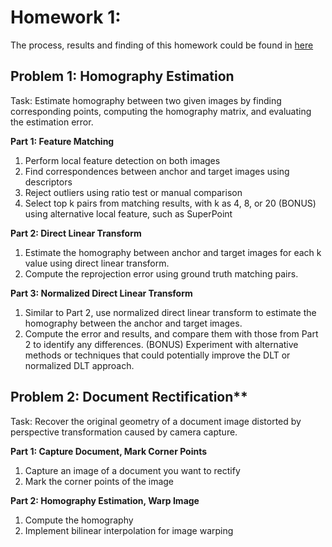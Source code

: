 # Homework 1:
The process, results and finding of this homework could be found in [here](https://github.com/herjanice/3d-vision-course/blob/main/hw1/report.pdf)

## Problem 1: Homography Estimation

Task:  Estimate homography between two given images by finding corresponding points, computing the homography matrix, and evaluating the estimation error.

**Part 1: Feature Matching**
1. Perform local feature detection on both images
2. Find correspondences between anchor and target images using descriptors
3. Reject outliers using ratio test or manual comparison
4. Select top k pairs from matching results, with k as 4, 8, or 20
(BONUS) using alternative local feature, such as SuperPoint

**Part 2: Direct Linear Transform**
1. Estimate the homography between anchor and target images for each k value using direct linear transform.
2. Compute the reprojection error using ground truth matching pairs.

**Part 3: Normalized Direct Linear Transform**
1. Similar to Part 2, use normalized direct linear transform to estimate the homography between the anchor and target images.
2. Compute the error and results, and compare them with those from Part 2 to identify any differences.
(BONUS) Experiment with alternative methods or techniques that could potentially improve the DLT or normalized DLT approach.

## Problem 2: Document Rectification**

Task:  Recover the original geometry of a document image distorted by perspective transformation caused by camera capture.

**Part 1: Capture Document, Mark Corner Points**
1. Capture an image of a document you want to rectify
2. Mark the corner points of the image


**Part 2: Homography Estimation, Warp Image**
1. Compute the homography
2. Implement bilinear interpolation for image warping
